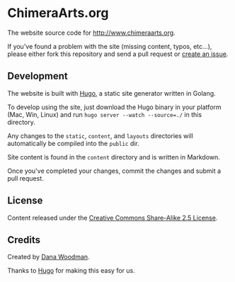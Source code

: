 # ChimeraArts.org

The website source code for <http://www.chimeraarts.org>.

If you've found a problem with the site (missing content, typos, etc...), please either fork this repository and send a pull request or [create an issue](/chimera/chimeraarts.org/issues).

## Development

The website is built with [Hugo](http://hugo.spf13.com), a static site generator written in Golang.

To develop using the site, just download the Hugo binary in your platform (Mac, Win, Linux) and run `hugo server --watch --source=./` in this directory.

Any changes to the `static`, `content`, and `layouts` directories will automatically be compiled into the `public` dir. 

Site content is found in the `content` directory and is written in Markdown.

Once you've completed your changes, commit the changes and submit a pull request.

## License

Content released under the [Creative Commons Share-Alike 2.5 License](http://creativecommons.org/licenses/by-sa/2.5/).

## Credits

Created by [Dana Woodman](http://danawoodman.com).

Thanks to [Hugo](http://hugo.spf13.com) for making this easy for us.
